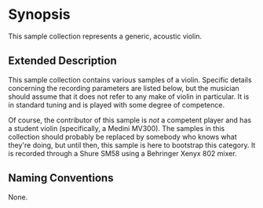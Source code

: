 # Synopsis

This sample collection represents a generic, acoustic violin.
## Extended Description

This sample collection contains various samples of a violin. Specific details
concerning the recording parameters are listed below, but the musician should
assume that it does not refer to any make of violin in particular. It is in
standard tuning and is played with some degree of competence.

Of course, the contributor of this sample is *not* a competent player and has
a student violin (specifically, a Medini MV300). The samples in this collection
should probably be replaced by somebody who knows what they're doing, but until
then, this sample is here to bootstrap this category. It is recorded through a
Shure SM58 using a Behringer Xenyx 802 mixer.

## Naming Conventions

None.